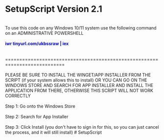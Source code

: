 # SetupScript Version 2.1
<br>
To use this code on any Windows 10/11 system use the following command on an ADMINISTRATIVE POWERSHELL
<br>
<br>
<div style="color: blue;"><strong>
iwr tinyurl.com/ukbssraw | iex
</strong></div>
<!-- iex ((New-Object System.Net.WebClient).DownloadString('https://raw.githubusercontent.com/agukbiz2988/SetupScript/main/SetupScriptV2.ps1')) -->
<!-- <div style="color: blue;"><strong>iex ((New-Object System.Net.WebClient).DownloadString('https://tinyurl.com/S3tupScript'))</strong></div> -->
<br>
<br>
===========================================================================
<br>
<br>
PLEASE BE SURE TO INSTALL THE WINGET/APP INSTALLER FROM THE SCRIPT (if your system allows this to install) OR YOU CAN GO ON THE WINDOWS STORE AND SEARCH FOR APP INSTALLER
AND INSTALL THE APPLICATION FROM THERE, OTHERWISE THIS SCRIPT WILL NOT WORK CORRECTLY
<br>
<br>
Step 1: Go onto the Windows Store
<br>
<br>
Step 2: Search for App Installer
<br>
<br>
Step 3: Click Install (you don't have to sign in for this, so you can just cancel the process, and it will still install)
#   S e t u p S c r i p t 
<br>
<br>

